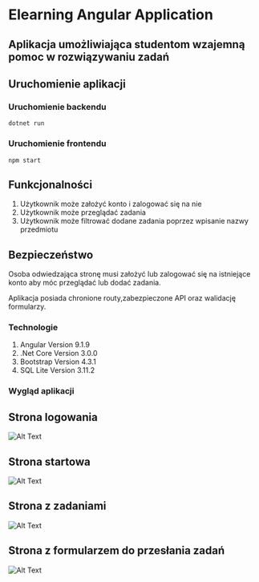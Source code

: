 # Elearning Angular Application

## Aplikacja umożliwiająca studentom wzajemną pomoc w rozwiązywaniu zadań

## Uruchomienie aplikacji

### Uruchomienie backendu

`dotnet run`

### Uruchomienie frontendu

`npm start`

## Funkcjonalności

1. Użytkownik może założyć konto i zalogować się na nie
2. Użytkownik może przeglądać zadania 
3. Użytkownik może filtrować dodane zadania poprzez wpisanie nazwy przedmiotu


## Bezpieczeństwo 
Osoba odwiedzająca stronę musi założyć lub zalogować się na istniejące konto aby móc przeglądać lub dodać zadania.

Aplikacja posiada chronione routy,zabezpieczone API oraz walidację formularzy.


### Technologie

1. Angular Version 9.1.9
2. .Net Core Version 3.0.0
3. Bootstrap Version 4.3.1
4. SQL Lite Version 3.11.2

### Wygląd aplikacji

## Strona logowania

![Alt Text](https://i.ibb.co/pdHBxH3/Screenshot-12.png)

## Strona startowa

![Alt Text](https://i.ibb.co/KKtJy0X/Screenshot-13.png)

## Strona z zadaniami

![Alt Text](https://i.ibb.co/MMc5bMq/Screenshot-14.png)

## Strona z formularzem do przesłania zadań

![Alt Text](https://i.ibb.co/wYhK4Wf/Screenshot-16.png)
